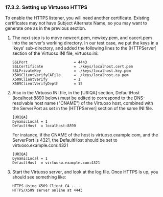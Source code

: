 <div>

<div>

<div>

<div>

### 17.3.2. Setting up Virtuoso HTTPS

</div>

</div>

</div>

To enable the HTTPS listener, you will need another certificate.
Existing certificates may not have Subject Alternate Name, so you may
want to generate one as in the previous section.

<div>

1.  The next step is to move newcert.pem, newkey.pem, and cacert.pem
    into the server's working directory. In our test case, we put the
    keys in a 'keys' sub-directory, and added the following lines to the
    \[HTTPServer\] section of the Virtuoso INI file, virtuoso.ini:

    ``` programlisting
    SSLPort                     = 4443
    SSLCertificate              = ./keys/localhost.cert.pem
    SSLPrivateKey               = ./keys/localhost.key.pem
    X509ClientVerifyCAFile      = ./keys/localhost.ca.pem
    X509ClientVerify            = 1
    X509ClientVerifyDepth       = 15
    ```

2.  Also in the Virtuoso INI file, in the \[URIQA\] section, DefaultHost
    (localhost:8890 below) must be edited to correspond to the
    DNS-resolvable host name ("CNAME") of the Virtuoso host, combined
    with the ServerPort as set in the \[HTTPServer\] section of the same
    INI file.

    ``` programlisting
    [URIQA]
    DynamicLocal = 1
    DefaultHost  = localhost:8890
    ```

    For instance, if the CNAME of the host is virtuoso.example.com, and
    the ServerPort is 4321, the DefaultHost should be set to
    virtuoso.example.com:4321

    ``` programlisting
    [URIQA]
    DynamicLocal = 1
    DefaultHost  = virtuoso.example.com:4321
    ```

3.  Start the Virtuoso server, and look at the log file. Once HTTPS is
    up, you should see something like:

    ``` programlisting
    HTTPS Using X509 Client CA ....
    HTTPS/X509 server online at 4443
    ```

</div>

</div>
